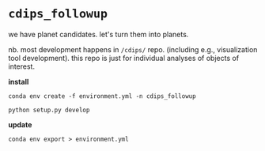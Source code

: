# `cdips_followup`

we have planet candidates. let's turn them into planets.

nb. most development happens in `/cdips/` repo. (including e.g., visualization
tool development). this repo is just for individual analyses of objects of
interest.

__install__

`conda env create -f environment.yml -n cdips_followup`

`python setup.py develop`

__update__

`conda env export > environment.yml`

